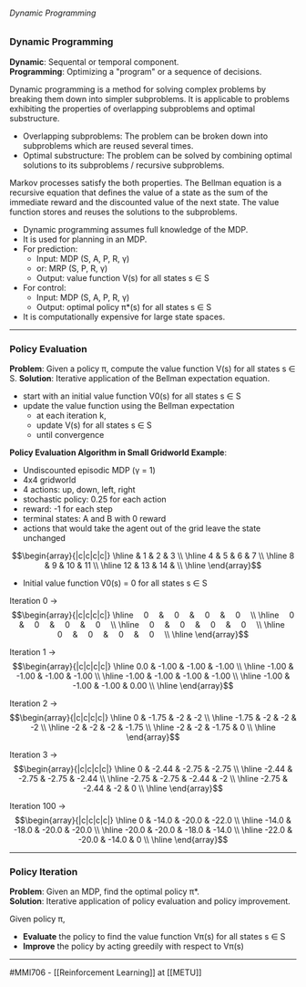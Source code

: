###### Dynamic Programming ######

### Dynamic Programming ###

**Dynamic**: Sequental or temporal component.  
**Programming**: Optimizing a "program" or a sequence of decisions.

Dynamic programming is a method for solving complex problems by breaking them down into simpler subproblems. It is applicable to problems exhibiting the properties of overlapping subproblems and optimal substructure.

- Overlapping subproblems: The problem can be broken down into subproblems which are reused several times.
- Optimal substructure: The problem can be solved by combining optimal solutions to its subproblems / recursive subproblems.

Markov processes satisfy the both properties. The Bellman equation is a recursive equation that defines the value of a state as the sum of the immediate reward and the discounted value of the next state. The value function stores and reuses the solutions to the subproblems.

- Dynamic programming assumes full knowledge of the MDP.
- It is used for planning in an MDP.
- For prediction:
    - Input: MDP (S, A, P, R, γ)
    - or: MRP (S, P, R, γ)
    - Output: value function V(s) for all states s ∈ S
- For control:
    - Input: MDP (S, A, P, R, γ)
    - Output: optimal policy π*(s) for all states s ∈ S
- It is computationally expensive for large state spaces.

--------------------------------------------------------------------------------

### Policy Evaluation ###

**Problem**: Given a policy π, compute the value function V(s) for all states s ∈ S.
**Solution**: Iterative application of the Bellman expectation equation.

- start with an initial value function V0(s) for all states s ∈ S
- update the value function using the Bellman expectation
    - at each iteration k, 
    - update V(s) for all states s ∈ S
    - until convergence

**Policy Evaluation Algorithm in Small Gridworld Example**:

- Undiscounted episodic MDP (γ = 1)
- 4x4 gridworld
- 4 actions: up, down, left, right
- stochastic policy: 0.25 for each action
- reward: -1 for each step
- terminal states: A and B with 0 reward
- actions that would take the agent out of the grid leave the state unchanged

$$\begin{array}{|c|c|c|c|}
\hline
  & 1 & 2 & 3 \\
\hline
4 & 5 & 6 & 7 \\
\hline
8 & 9 & 10 & 11 \\
\hline
12 & 13 & 14 &  \\
\hline
\end{array}$$

- Initial value function V0(s) = 0 for all states s ∈ S

Iteration 0 -> 
$$\begin{array}{|c|c|c|c|}
\hline
  0  &  0  &  0  &  0  \\
\hline
  0  &  0  &  0  &  0  \\
\hline
  0  &  0  &  0  &  0  \\
\hline
  0  &  0  &  0  &  0  \\
\hline
\end{array}$$


Iteration 1 -> 
$$\begin{array}{|c|c|c|c|}
\hline
0.0 & -1.00 & -1.00 & -1.00 \\
\hline
-1.00 & -1.00 & -1.00 & -1.00 \\
\hline
-1.00 & -1.00 & -1.00 & -1.00 \\
\hline
-1.00 & -1.00 & -1.00 & 0.00 \\
\hline
\end{array}$$


Iteration 2 -> 
$$\begin{array}{|c|c|c|c|}
\hline
0 & -1.75 & -2 & -2 \\
\hline
-1.75 & -2 & -2 & -2 \\
\hline
-2 & -2 & -2 & -1.75 \\
\hline
-2 & -2 & -1.75 & 0 \\
\hline
\end{array}$$


Iteration 3 -> 
$$\begin{array}{|c|c|c|c|}
\hline
0 & -2.44 & -2.75 & -2.75 \\
\hline
-2.44 & -2.75 & -2.75 & -2.44 \\
\hline
-2.75 & -2.75 & -2.44 & -2 \\
\hline
-2.75 & -2.44 & -2 & 0 \\
\hline
\end{array}$$


Iteration 100 -> 
$$\begin{array}{|c|c|c|c|}
\hline
0 & -14.0 & -20.0 & -22.0 \\
\hline
-14.0 & -18.0 & -20.0 & -20.0 \\
\hline
-20.0 & -20.0 & -18.0 & -14.0 \\
\hline
-22.0 & -20.0 & -14.0 & 0 \\
\hline
\end{array}$$

--------------------------------------------------------------------------------

### Policy Iteration ###

**Problem**: Given an MDP, find the optimal policy π*.  
**Solution**: Iterative application of policy evaluation and policy improvement.

Given policy π,
- **Evaluate** the policy to find the value function Vπ(s) for all states s ∈ S
- **Improve** the policy by acting greedily with respect to Vπ(s)















-----
#MMI706 - [[Reinforcement Learning]] at [[METU]]